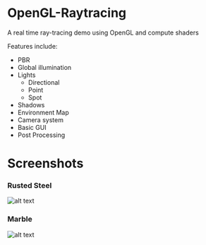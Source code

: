 # OpenGL-Raytracing

A real time ray-tracing demo using OpenGL and compute shaders

Features include:

- PBR
- Global illumination
- Lights
  - Directional 
  - Point
  - Spot
- Shadows
- Environment Map
- Camera system
- Basic GUI
- Post Processing

<h1> Screenshots </h1>

<h3> Rusted Steel </h3>

![alt text](https://i.imgur.com/vf7auvPl.png)

<h3> Marble </h3>

![alt text](https://i.imgur.com/FVyV7vcl.png)



